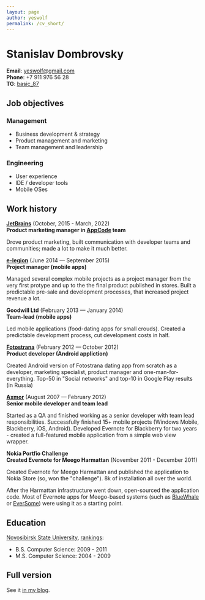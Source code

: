 ```yaml
---
layout: page
author: yeswolf
permalink: /cv_short/
---
```

# Stanislav Dombrovsky

**Email**: yeswolf@gmail.com\
**Phone**: +7 911 976 56 28\
**TG**: [basic_87](https://t.me/basic_87)

## Job objectives

### Management
- Business development & strategy 
- Product management and marketing
- Team management and leadership

### Engineering
- User experience
- IDE / developer tools
- Mobile OSes

## Work history

**[JetBrains](https://www.jetbrains.com/)** (October, 2015 - March, 2022)\
**Product marketing manager in [AppCode](https://www.jetbrains.com/objc/) team**

Drove product marketing, built communication with developer teams and communities; made a lot to make it much better. 

**[e-legion](https://www.e-legion.com/)** (June 2014 — September 2015)\
**Project manager (mobile apps)**

Managed several complex mobile projects as a project manager from the very first protype and up to the the final product published in stores. Built a predictable pre-sale and development processes, that increased project revenue a lot. 

**Goodwill Ltd** (February 2013 — January 2014)\
**Team-lead (mobile apps)**

Led mobile applications (food-dating apps for small crouds). Created a predictable development process, cut development costs in half. 

**[Fotostrana](https://fotostrana.ru/)** (February 2012 — October 2012)\
**Product developer (Android appliction)**

Created Android version of Fotostrana dating app from scratch as a developer, marketing specialist, product manager and one-man-for-everything. Top-50 in "Social networks" and top-10 in Google Play results (in Russia)

**[Axmor](https://axmor.com/)** (August 2007 — February 2012)\
**Senior mobile developer and team lead**

Started as a QA and finished working as a senior developer with team lead responsibilities. Successfully finished 15+ mobile projects (Windows Mobile, Blackberry, iOS, Android). Developed Evernote for Blackberry for two years - created a full-featured mobile application from a simple web view wrapper.

**Nokia Portfio Challenge**\
**Created Evernote for Meego Harmattan** (November 2011 - December 2011)

Created Evernote for Meego Harmattan and published the application to Nokia Store (so, won the "challenge"). 8k of installation all over the world. 

After the Harmattan infrastructure went down, open-sourced the application code. Most of Evernote apps for Meego-based systems (such as [BlueWhale](https://github.com/locusf/bluewhale) or [EverSome](https://github.com/jpnurmi/eversome)) were using it as a starting point.


## Education

[Novosibirsk State University](https://www.nsu.ru/), [rankings](https://www.nsu.ru/n/university/rankings/):

- B.S. Computer Science: 2009 - 2011
- M.S. Computer Science: 2004 - 2009

## Full version

See it [in my blog](https://yeswolf.github.io/cv_full/).